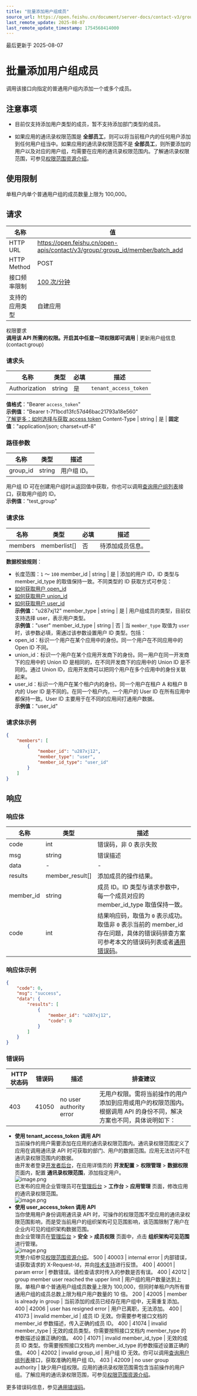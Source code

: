 ```yaml
---
title: "批量添加用户组成员"
source_url: https://open.feishu.cn/document/server-docs/contact-v3/group-member/batch_add
last_remote_update: 2025-08-07
last_remote_update_timestamp: 1754568414000
---
```

最后更新于 2025-08-07

# 批量添加用户组成员

调用该接口向指定的普通用户组内添加一个或多个成员。

## 注意事项

- 目前仅支持添加用户类型的成员，暂不支持添加部门类型的成员。

- 如果应用的通讯录权限范围是 **全部员工**，则可以将当前租户内的任何用户添加到任何用户组当中。如果应用的通讯录权限范围不是 **全部员工**，则所要添加的用户以及对应的用户组，均需要在应用的通讯录权限范围内。了解通讯录权限范围，可参见[权限范围资源介绍](https://open.feishu.cn/document/ukTMukTMukTM/uETNz4SM1MjLxUzM/v3/guides/scope_authority)。

## 使用限制

单租户内单个普通用户组的成员数量上限为 100,000。

## 请求
名称 | 值
---|---
HTTP URL | https://open.feishu.cn/open-apis/contact/v3/group/:group_id/member/batch_add
HTTP Method | POST
接口频率限制 | [100 次/分钟](https://open.feishu.cn/document/ukTMukTMukTM/uUzN04SN3QjL1cDN)
支持的应用类型 | 自建应用
权限要求  
            **调用该 API 所需的权限。开启其中任意一项权限即可调用** | 更新用户组信息(contact:group)

### 请求头

名称 | 类型 | 必填 | 描述
--- | --- | --- | ---
Authorization | string | 是 | `tenant_access_token`  
**值格式**："Bearer `access_token`"  
**示例值**："Bearer t-7f1bcd13fc57d46bac21793a18e560"  
[了解更多：如何选择与获取 access token](https://open.feishu.cn/document/uAjLw4CM/ugTN1YjL4UTN24CO1UjN/trouble-shooting/how-to-choose-which-type-of-token-to-use)
Content-Type | string | 是 | **固定值**："application/json; charset=utf-8"

### 路径参数

名称 | 类型 | 描述
--- | --- | ---
group_id | string | 用户组 ID。  
用户组 ID 可在创建用户组时从返回值中获取，你也可以调用[查询用户组列表](https://open.feishu.cn/document/uAjLw4CM/ukTMukTMukTM/reference/contact-v3/group/simplelist)接口，获取用户组的 ID。  
**示例值**："test_group"

### 请求体

名称 | 类型 | 必填 | 描述
--- | --- | --- | ---
members | memberlist\[\] | 否 | 待添加成员信息。  
**数据校验规则**：  
- 长度范围：`1` ～ `100`
member_id | string | 是 | 添加的用户 ID，ID 类型与 member_id_type 的取值保持一致。不同类型的 ID 获取方式可参见：  
- [如何获取用户 open_id](https://open.feishu.cn/document/uAjLw4CM/ugTN1YjL4UTN24CO1UjN/trouble-shooting/how-to-obtain-openid)  
- [如何获取用户 union_id](https://open.feishu.cn/document/uAjLw4CM/ugTN1YjL4UTN24CO1UjN/trouble-shooting/how-to-obtain-union-id)  
- [如何获取用户 user_id](https://open.feishu.cn/document/uAjLw4CM/ugTN1YjL4UTN24CO1UjN/trouble-shooting/how-to-obtain-user-id)  
**示例值**："u287xj12"
member_type | string | 是 | 用户组成员的类型，目前仅支持选择 user，表示用户类型。  
**示例值**："user"
member_id_type | string | 否 | 当 `member_type` 取值为 `user`时，该参数必填，需通过该参数设置用户 ID 类型。包括：  
- open_id：标识一个用户在某个应用中的身份。同一个用户在不同应用中的 Open ID 不同。  
- union_id：标识一个用户在某个应用开发商下的身份。同一用户在同一开发商下的应用中的 Union ID 是相同的，在不同开发商下的应用中的 Union ID 是不同的。通过 Union ID，应用开发商可以把同个用户在多个应用中的身份关联起来。  
- user_id：标识一个用户在某个租户内的身份。同一个用户在租户 A 和租户 B 内的 User ID 是不同的。在同一个租户内，一个用户的 User ID 在所有应用中都保持一致。User ID 主要用于在不同的应用间打通用户数据。  
**示例值**："user_id"

### 请求体示例
```json
{
    "members": [
        {
            "member_id": "u287xj12",
            "member_type": "user",
            "member_id_type": "user_id"
        }
    ]
}
```

## 响应

### 响应体

名称 | 类型 | 描述
--- | --- | ---
code | int | 错误码，非 0 表示失败
msg | string | 错误描述
data | \- | \-
results | member_result\[\] | 添加成员的操作结果。
member_id | string | 成员 ID。ID 类型与请求参数中，每一个成员对应的 member_id_type 取值保持一致。
code | int | 结果响应码，取值为 `0` 表示成功。取值非 `0` 表示当前的 member_id 存在问题，具体的错误码排查方案可参考本文的错误码列表或者[通用错误码](https://open.feishu.cn/document/ukTMukTMukTM/ugjM14COyUjL4ITN)。

### 响应体示例
```json
{
    "code": 0,
    "msg": "success",
    "data": {
        "results": [
            {
                "member_id": "u287xj12",
                "code": 0
            }
        ]
    }
}
```

### 错误码

HTTP状态码 | 错误码 | 描述 | 排查建议
--- | --- | --- | ---
403 | 41050 | no user authority error | 无用户权限。需将当前操作的用户添加到应用或用户的权限范围内。根据调用 API 的身份不同，解决方案也不同，具体说明如下：  
- **使用 tenant_access_token 调用 API**  
    当前操作的用户需要添加在应用的通讯录权限范围内。通讯录权限范围定义了应用在调用通讯录 API 时可获取的部门、用户的数据范围。应用无法访问不在通讯录权限范围内的数据。  
    由开发者登录[开发者后台](https://open.feishu.cn/app)，在应用详情页的 **开发配置** > **权限管理** > **数据权限** 页面内，配置 **通讯录权限范围**，添加指定用户。  
    ![image.png](https://sf3-cn.feishucdn.com/obj/open-platform-opendoc/a1b281bca2708c7b4d8cdb75b74db80b_d3B7kadw3c.png?height=278&maxWidth=550&width=1383)  
    已发布的应用企业管理员可在[管理后台](http://feishu.cn/admin) > **工作台** > **应用管理** 页面，修改应用的通讯录权限范围。  
    ![image.png](https://sf3-cn.feishucdn.com/obj/open-platform-opendoc/30410ff315a6728260c9964a7f035d4a_vtiypMAKJu.png?height=278&maxWidth=550&width=1383)  
- **使用 user_access_token 调用 API**  
    当你使用用户身份调用通讯录 API 时，可操作的权限范围不受应用的通讯录权限范围影响，而是受当前用户的组织架构可见范围影响，该范围限制了用户在企业内可见的组织架构数据范围。  
    由企业管理员在[管理后台](http://feishu.cn/admin) > **安全** > **成员权限** 页面中，点击 **组织架构可见范围** 进行管理。  
    ![image.png](https://sf3-cn.feishucdn.com/obj/open-platform-opendoc/6699f09b56c17798cb192d06795dc980_hcP4nRZadC.png?height=278&maxWidth=550&width=1383)  
完整介绍参见[权限范围资源介绍](https://open.feishu.cn/document/ukTMukTMukTM/uETNz4SM1MjLxUzM/v3/guides/scope_authority)。
500 | 40003 | internal error | 内部错误，请获取请求的 X-Request-Id，并向[技术支持](https://applink.feishu.cn/TLJpeNdW)进行反馈。
400 | 40001 | param error | 参数错误。请检查请求时传入的参数是否有误。
400 | 42012 | group member user reached the upper limit | 用户组的用户数量达到上限。单租户单个普通用户组成员数量上限为 100,000，但同时单租户内所有普通用户组的成员总数上限为租户用户数量的 10 倍。
200 | 42005 | member is already in group | 当前添加的成员已经存在用户组中，无需重复添加。
400 | 42006 | user has resigned error | 用户已离职，无法添加。
400 | 41073 | invalid member_id | 成员 ID 无效。你需要参考接口文档的 member_id 参数描述，传入正确的成员 ID。
400 | 41074 | invalid member_type | 无效的成员类型。你需要按照接口文档内 member_type 的参数描述设置正确的值。
400 | 41071 | invalid member_id_type | 无效的成员 ID 类型。你需要按照接口文档内 member_id_type 的参数描述设置正确的值。
400 | 42002 | invalid group_id | 用户组 ID 无效。你可以调用[查询用户组列表](https://open.feishu.cn/document/uAjLw4CM/ukTMukTMukTM/reference/contact-v3/group/simplelist)接口，获取准确的用户组 ID。
403 | 42009 | no user group authority | 缺少用户组权限。应用的通讯录权限范围需包含当前操作的用户组。了解应用的通讯录权限范围，可参见[权限范围资源介绍](https://open.feishu.cn/document/ukTMukTMukTM/uETNz4SM1MjLxUzM/v3/guides/scope_authority)。

更多错误码信息，参见[通用错误码](https://open.feishu.cn/document/ukTMukTMukTM/ugjM14COyUjL4ITN)。
